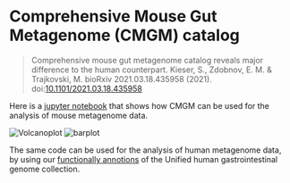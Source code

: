 # Comprehensive Mouse Gut Metagenome (CMGM) catalog

> Comprehensive mouse gut metagenome catalog reveals major difference to the human counterpart. Kieser, S., Zdobnov, E. M. & Trajkovski, M. bioRxiv 2021.03.18.435958 (2021). doi:[10.1101/2021.03.18.435958](https://doi.org/10.1101/2021.03.18.435958)


Here is a [jupyter notebook](notebooks/Analyze-cold-adapted-microbiota.ipynb) that shows how CMGM can be used for the analysis of mouse metagenome data.


![Volcanoplot](Figures/Volcanoplot.svg) ![barplot](Figures/barplot_Butyrate.svg)





The same code can be used for the analysis of human metagenome data, by using our [functionally annotions](https://ezmeta.unige.ch/CMGM/v1/Human_data/) of the Unified human gastrointestinal genome collection.
